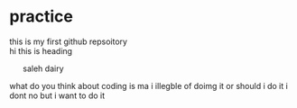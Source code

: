 # practice
this is my first github repsoitory
<br>
<h>
hi this is heading
</h>
</br>
<ul>
saleh dairy
</ul>
<P>
what do you think about coding is ma i illegble of doimg it or should i do it i dont no but i want to do it
</p>